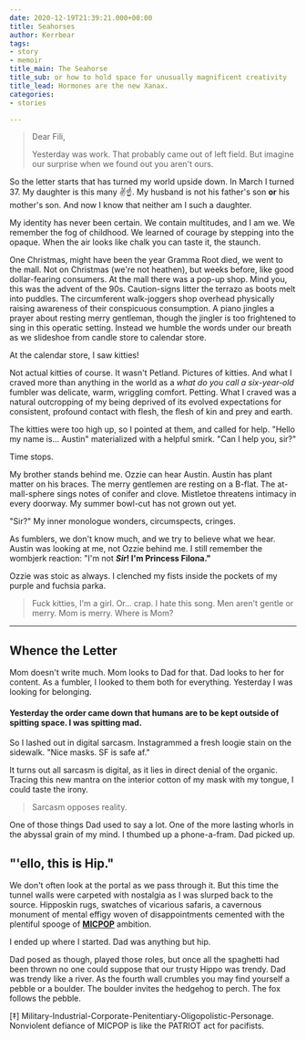 ```yaml
---
date: 2020-12-19T21:39:21.000+00:00
title: Seahorses
author: Kerrbear
tags:
- story
- memoir
title_main: The Seahorse
title_sub: or how to hold space for unusually magnificent creativity
title_lead: Hormones are the new Xanax.
categories:
- stories

---
```

> Dear Fili,
>
> Yesterday was work. That probably came out of left field. But imagine our surprise when we found out you aren't ours.

So the letter starts that has turned my world upside down. In March I turned 37. My daughter is this many ✌️☝️. My husband is not his father's son **or** his mother's son. And now I know that neither am I such a daughter.

My identity has never been certain. We contain multitudes, and I am we. We remember the fog of childhood. We learned of courage by stepping into the opaque. When the air looks like chalk you can taste it, the staunch.

One Christmas, might have been the year Gramma Root died, we went to  the mall. Not on Christmas (we're not heathen), but weeks before, like good dollar-fearing consumers. At the mall there was a pop-up shop. Mind you, this was the advent of the 90s. Caution-signs litter the terrazo as boots melt into puddles. The circumferent walk-joggers shop overhead physically raising awareness of their conspicuous consumption. A piano jingles a prayer about resting merry gentleman, though the jingler is too frightened to sing in this operatic setting. Instead we humble the words under our breath as we slideshoe from candle store to calendar store.

At the calendar store, I saw kitties!

Not actual kitties of course. It wasn't Petland. Pictures of kitties. And what I craved more than anything in the world as a _what do you call a six-year-old_ fumbler was delicate, warm, wriggling comfort. Petting. What I craved was a natural outcropping of my being deprived of its evolved expectations for consistent, profound contact with flesh, the flesh of kin and prey and earth.

The kitties were too high up, so I pointed at them, and called for help. "Hello my name is… Austin" materialized with a helpful smirk. "Can I help you, sir?"

Time stops.

My brother stands behind me. Ozzie can hear Austin. Austin has plant matter on his braces. The merry gentlemen are resting on a B-flat. The at-mall-sphere sings notes of conifer and clove. Mistletoe threatens intimacy in every doorway. My summer bowl-cut has not grown out yet.

"Sir?" My inner monologue wonders, circumspects, cringes.

As fumblers, we don't know much, and we try to believe what we hear. Austin was looking at me, not Ozzie behind me. I still remember the wombjerk reaction: "I'm not **_Sir_! I'm Princess Filona."**

Ozzie was stoic as always. I clenched my fists inside the pockets of my purple and fuchsia parka.

> Fuck kitties, I'm a girl. Or… crap. I hate this song. Men aren't gentle or merry. Mom is merry. Where is Mom?

***

## Whence the Letter

Mom doesn't write much. Mom looks to Dad for that. Dad looks to her for content. As a fumbler, I looked to them both for everything. Yesterday I was looking for belonging.

#### Yesterday the order came down that humans are to be kept outside of spitting space. I was spitting mad.

So I lashed out in digital sarcasm. Instagrammed a fresh loogie stain on the sidewalk. "Nice masks. SF is safe af."

It turns out all sarcasm is digital, as it lies in direct denial of the organic. Tracing this new mantra on the interior cotton of my mask with my tongue, I could taste the irony.

> Sarcasm opposes reality.

One of those things Dad used to say a lot. One of the more lasting whorls in the abyssal grain of my mind. I thumbed up a phone-a-fram. Dad picked up.

## "'ello, this is Hip."

We don't often look at the portal as we pass through it. But this time the tunnel walls were carpeted with nostalgia as I was slurped back to the source. Hipposkin rugs, swatches of vicarious safaris, a cavernous monument of mental effigy woven of disappointments cemented with the plentiful spooge of [**MICPOP**](#micpop) ambition.

I ended up where I started. Dad was anything but hip.

Dad posed as though, played those roles, but once all the spaghetti had been thrown no one could suppose that our trusty Hippo was trendy. Dad was trendy like a river. As the fourth wall crumbles you may find yourself a pebble or a boulder. The boulder invites the hedgehog to perch. The fox follows the pebble.

\[‡\] Military-Industrial-Corporate-Penitentiary-Oligopolistic-Personage. Nonviolent defiance of MICPOP is like the PATRIOT act for pacifists.